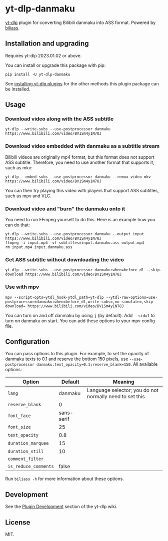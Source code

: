 # yt-dlp-danmaku

[yt-dlp](https://github.com/yt-dlp/yt-dlp) plugin for converting Bilibili danmaku into ASS format.
Powered by [biliass](https://github.com/yutto-dev/biliass).

## Installation and upgrading

Requires yt-dlp 2023.01.02 or above.

You can install or upgrade this package with pip:

```shell
pip install -U yt-dlp-danmaku
```

See [installing yt-dlp plugins](https://github.com/yt-dlp/yt-dlp#installing-plugins)
for the other methods this plugin package can be installed.

## Usage

### Download video along with the ASS subtitle

```shell
yt-dlp --write-subs --use-postprocessor danmaku https://www.bilibili.com/video/BV1Sm4y1N78J
```

### Download video embedded with danmaku as a subtitle stream

Bilibili videos are originally mp4 format, but this format does not support ASS subtitle.
Therefore, you need to use another format that supports it, such as mkv:

```shell
yt-dlp --embed-subs --use-postprocessor danmaku --remux-video mkv https://www.bilibili.com/video/BV1Sm4y1N78J
```

You can then try playing this video with players that support ASS subtitles,
such as mpv and VLC.

### Download video and "burn" the danmaku onto it

You need to run FFmpeg yourself to do this.
Here is an example how you can do that:

```shell
yt-dlp --write-subs --use-postprocessor danmaku --output input https://www.bilibili.com/video/BV1Sm4y1N78J
ffmpeg -i input.mp4 -vf subtitles=input.danmaku.ass output.mp4
rm input.mp4 input.danmaku.ass
```

### Get ASS subtitle without downloading the video

```shell
yt-dlp --write-subs --use-postprocessor danmaku:when=before_dl --skip-download https://www.bilibili.com/video/BV1Sm4y1N78J
```

### Use with mpv

```shell
mpv --script-opts=ytdl_hook-ytdl_path=yt-dlp --ytdl-raw-options=use-postprocessor=danmaku:when=before_dl,write-subs=,no-simulate=,skip-download= https://www.bilibili.com/video/BV1Sm4y1N78J
```

You can turn on and off danmaku by using <kbd>j</kbd> (by default).
Add `--sid=1` to turn on danmaku on start.
You can add these options to your mpv config file.

## Configuration

You can pass options to this plugin.
For example, to set the opacity of danmaku texts to 0.1 and reserve the bottom 150 pixels, use
`--use-postprocessor danmaku:text_opacity=0.1;reserve_blank=150`.
All available options:

| Option | Default | Meaning |
|-|-|-|
| `lang` | danmaku | Language selector; you do not normally need to set this |
| `reserve_blank` | 0 | |
| `font_face` | sans-serif | |
| `font_size` | 25 | |
| `text_opacity` | 0.8 | |
| `duration_marquee` | 15 | |
| `duration_still` | 10 | |
| `comment_filter` | | |
| `is_reduce_comments` | false | |

Run `biliass -h` for more information about these options.

## Development

See the [Plugin Development](https://github.com/yt-dlp/yt-dlp/wiki/Plugin-Development)
section of the yt-dlp wiki.

## License

MIT.
